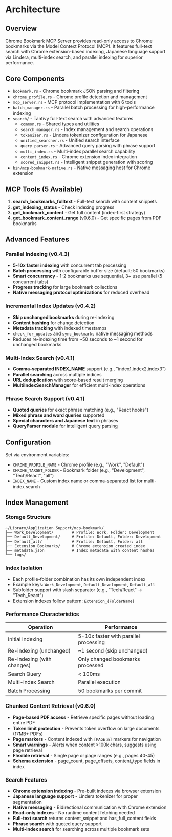 # Architecture

## Overview

Chrome Bookmark MCP Server provides read-only access to Chrome bookmarks via the Model Context Protocol (MCP). It features full-text search with Chrome extension-based indexing, Japanese language support via Lindera, multi-index search, and parallel indexing for superior performance.

## Core Components

- `bookmark.rs` - Chrome bookmark JSON parsing and filtering
- `chrome_profile.rs` - Chrome profile detection and management  
- `mcp_server.rs` - MCP protocol implementation with 6 tools
- `batch_manager.rs` - Parallel batch processing for high-performance indexing
- `search/` - Tantivy full-text search with advanced features
  - `common.rs` - Shared types and utilities
  - `search_manager.rs` - Index management and search operations
  - `tokenizer.rs` - Lindera tokenizer configuration for Japanese
  - `unified_searcher.rs` - Unified search interface
  - `query_parser.rs` - Advanced query parsing with phrase support
  - `multi_index.rs` - Multi-index parallel search capability
  - `content_index.rs` - Chrome extension index integration
  - `scored_snippet.rs` - Intelligent snippet generation with scoring
- `bin/mcp-bookmark-native.rs` - Native messaging host for Chrome extension

## MCP Tools (5 Available)

1. **search_bookmarks_fulltext** - Full-text search with content snippets
2. **get_indexing_status** - Check indexing progress
3. **get_bookmark_content** - Get full content (index-first strategy)
4. **get_bookmark_content_range** (v0.6.0) - Get specific pages from PDF bookmarks

## Advanced Features

### Parallel Indexing (v0.4.3)
- **5-10x faster indexing** with concurrent tab processing
- **Batch processing** with configurable buffer size (default: 50 bookmarks)
- **Smart concurrency** - 1-2 bookmarks use sequential, 3+ use parallel (5 concurrent tabs)
- **Progress tracking** for large bookmark collections
- **Native messaging protocol optimizations** for reduced overhead

### Incremental Index Updates (v0.4.2)
- **Skip unchanged bookmarks** during re-indexing
- **Content hashing** for change detection
- **Metadata tracking** with indexed timestamps
- `check_for_updates` and `sync_bookmarks` native messaging methods
- Reduces re-indexing time from ~50 seconds to ~1 second for unchanged bookmarks

### Multi-Index Search (v0.4.1)
- **Comma-separated INDEX_NAME** support (e.g., "index1,index2,index3")
- **Parallel searching** across multiple indices
- **URL deduplication** with score-based result merging
- **MultiIndexSearchManager** for efficient multi-index operations

### Phrase Search Support (v0.4.1)
- **Quoted queries** for exact phrase matching (e.g., "React hooks")
- **Mixed phrase and word queries** supported
- **Special characters and Japanese text** in phrases
- **QueryParser module** for intelligent query parsing

## Configuration

Set via environment variables:
- `CHROME_PROFILE_NAME` - Chrome profile (e.g., "Work", "Default")
- `CHROME_TARGET_FOLDER` - Bookmark folder (e.g., "Development", "Tech/React", "all")
- `INDEX_NAME` - Custom index name or comma-separated list for multi-index search

## Index Management

### Storage Structure
```
~/Library/Application Support/mcp-bookmark/
├── Work_Development/        # Profile: Work, Folder: Development
├── Default_Development/     # Profile: Default, Folder: Development  
├── Default_all/             # Profile: Default, Folder: all
├── Extension_Bookmarks/     # Chrome extension created index
├── metadata.json            # Index metadata with content hashes
└── logs/
```

### Index Isolation
- Each profile-folder combination has its own independent index
- Example keys: `Work_Development`, `Default_Development`, `Default_all`
- Subfolder support with slash separator (e.g., "Tech/React" → "Tech_React")
- Extension indexes follow pattern: `Extension_{FolderName}`

### Performance Characteristics

| Operation | Performance |
|-----------|------------|
| Initial Indexing | 5-10x faster with parallel processing |
| Re-indexing (unchanged) | ~1 second (skip unchanged) |
| Re-indexing (with changes) | Only changed bookmarks processed |
| Search Query | < 100ms |
| Multi-index Search | Parallel execution |
| Batch Processing | 50 bookmarks per commit |

### Chunked Content Retrieval (v0.6.0)
- **Page-based PDF access** - Retrieve specific pages without loading entire PDF
- **Token limit protection** - Prevents token overflow on large documents (17MB+ PDFs)
- **Page markers** - Content indexed with `[PAGE:n]` markers for navigation
- **Smart warnings** - Alerts when content >100k chars, suggests using page retrieval
- **Flexible retrieval** - Single page or page ranges (e.g., pages 40-45)
- **Schema extension** - page_count, page_offsets, content_type fields in index

### Search Features
- **Chrome extension indexing** - Pre-built indexes via browser extension
- **Japanese language support** - Lindera tokenizer for proper segmentation
- **Native messaging** - Bidirectional communication with Chrome extension
- **Read-only indexes** - No runtime content fetching needed
- **Full-text search** returns content_snippet and has_full_content fields
- **Phrase search** with quoted query support
- **Multi-index search** for searching across multiple bookmark sets